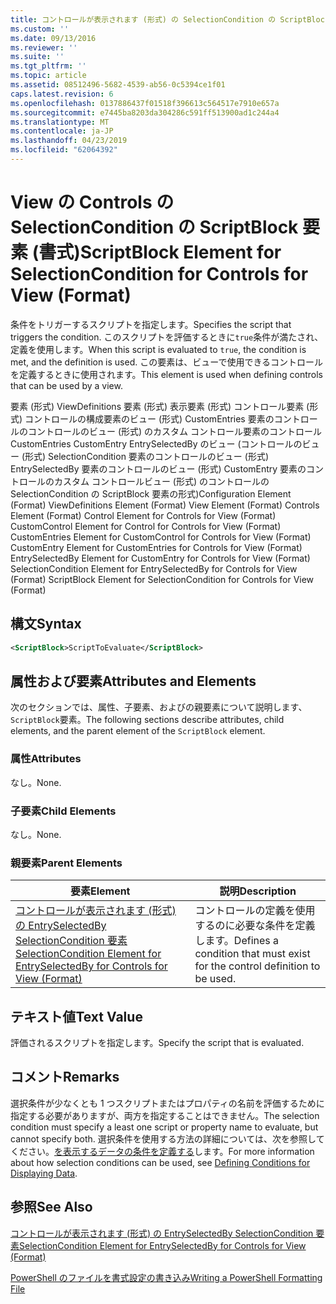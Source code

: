 ```yaml
---
title: コントロールが表示されます (形式) の SelectionCondition の ScriptBlock 要素 |Microsoft Docs
ms.custom: ''
ms.date: 09/13/2016
ms.reviewer: ''
ms.suite: ''
ms.tgt_pltfrm: ''
ms.topic: article
ms.assetid: 08512496-5682-4539-ab56-0c5394ce1f01
caps.latest.revision: 6
ms.openlocfilehash: 0137886437f01518f396613c564517e7910e657a
ms.sourcegitcommit: e7445ba8203da304286c591ff513900ad1c244a4
ms.translationtype: MT
ms.contentlocale: ja-JP
ms.lasthandoff: 04/23/2019
ms.locfileid: "62064392"
---
```

# <a name="scriptblock-element-for-selectioncondition-for-controls-for-view-format"></a><span data-ttu-id="cf8c2-102">View の Controls の SelectionCondition の ScriptBlock 要素 (書式)</span><span class="sxs-lookup"><span data-stu-id="cf8c2-102">ScriptBlock Element for SelectionCondition for Controls for View (Format)</span></span>

<span data-ttu-id="cf8c2-103">条件をトリガーするスクリプトを指定します。</span><span class="sxs-lookup"><span data-stu-id="cf8c2-103">Specifies the script that triggers the condition.</span></span> <span data-ttu-id="cf8c2-104">このスクリプトを評価するときに`true`条件が満たされ、定義を使用します。</span><span class="sxs-lookup"><span data-stu-id="cf8c2-104">When this script is evaluated to `true`, the condition is met, and the definition is used.</span></span> <span data-ttu-id="cf8c2-105">この要素は、ビューで使用できるコントロールを定義するときに使用されます。</span><span class="sxs-lookup"><span data-stu-id="cf8c2-105">This element is used when defining controls that can be used by a view.</span></span>

<span data-ttu-id="cf8c2-106">要素 (形式) ViewDefinitions 要素 (形式) 表示要素 (形式) コントロール要素 (形式) コントロールの構成要素のビュー (形式) CustomEntries 要素のコントロールのコントロールのビュー (形式) のカスタム コントロール要素のコントロールCustomEntries CustomEntry EntrySelectedBy のビュー (コントロールのビュー (形式) SelectionCondition 要素のコントロールのビュー (形式) EntrySelectedBy 要素のコントロールのビュー (形式) CustomEntry 要素のコントロールのカスタム コントロールビュー (形式) のコントロールの SelectionCondition の ScriptBlock 要素の形式)</span><span class="sxs-lookup"><span data-stu-id="cf8c2-106">Configuration Element (Format) ViewDefinitions Element (Format) View Element (Format) Controls Element (Format) Control Element for Controls for View (Format) CustomControl Element for Control for Controls for View (Format) CustomEntries Element for CustomControl for Controls for View (Format) CustomEntry Element for CustomEntries for Controls for View (Format) EntrySelectedBy Element for CustomEntry for Controls for View (Format) SelectionCondition Element for EntrySelectedBy for Controls for View (Format) ScriptBlock Element for SelectionCondition for Controls for View (Format)</span></span>

## <a name="syntax"></a><span data-ttu-id="cf8c2-107">構文</span><span class="sxs-lookup"><span data-stu-id="cf8c2-107">Syntax</span></span>

```xml
<ScriptBlock>ScriptToEvaluate</ScriptBlock>
```

## <a name="attributes-and-elements"></a><span data-ttu-id="cf8c2-108">属性および要素</span><span class="sxs-lookup"><span data-stu-id="cf8c2-108">Attributes and Elements</span></span>

<span data-ttu-id="cf8c2-109">次のセクションでは、属性、子要素、およびの親要素について説明します、`ScriptBlock`要素。</span><span class="sxs-lookup"><span data-stu-id="cf8c2-109">The following sections describe attributes, child elements, and the parent element of the `ScriptBlock` element.</span></span>

### <a name="attributes"></a><span data-ttu-id="cf8c2-110">属性</span><span class="sxs-lookup"><span data-stu-id="cf8c2-110">Attributes</span></span>

<span data-ttu-id="cf8c2-111">なし。</span><span class="sxs-lookup"><span data-stu-id="cf8c2-111">None.</span></span>

### <a name="child-elements"></a><span data-ttu-id="cf8c2-112">子要素</span><span class="sxs-lookup"><span data-stu-id="cf8c2-112">Child Elements</span></span>

<span data-ttu-id="cf8c2-113">なし。</span><span class="sxs-lookup"><span data-stu-id="cf8c2-113">None.</span></span>

### <a name="parent-elements"></a><span data-ttu-id="cf8c2-114">親要素</span><span class="sxs-lookup"><span data-stu-id="cf8c2-114">Parent Elements</span></span>

|<span data-ttu-id="cf8c2-115">要素</span><span class="sxs-lookup"><span data-stu-id="cf8c2-115">Element</span></span>|<span data-ttu-id="cf8c2-116">説明</span><span class="sxs-lookup"><span data-stu-id="cf8c2-116">Description</span></span>|
|-------------|-----------------|
|[<span data-ttu-id="cf8c2-117">コントロールが表示されます (形式) の EntrySelectedBy SelectionCondition 要素</span><span class="sxs-lookup"><span data-stu-id="cf8c2-117">SelectionCondition Element for EntrySelectedBy for Controls for View (Format)</span></span>](./selectioncondition-element-for-entryselectedby-for-controls-for-view-format.md)|<span data-ttu-id="cf8c2-118">コントロールの定義を使用するのに必要な条件を定義します。</span><span class="sxs-lookup"><span data-stu-id="cf8c2-118">Defines a condition that must exist for the control definition to be used.</span></span>|

## <a name="text-value"></a><span data-ttu-id="cf8c2-119">テキスト値</span><span class="sxs-lookup"><span data-stu-id="cf8c2-119">Text Value</span></span>

<span data-ttu-id="cf8c2-120">評価されるスクリプトを指定します。</span><span class="sxs-lookup"><span data-stu-id="cf8c2-120">Specify the script that is evaluated.</span></span>

## <a name="remarks"></a><span data-ttu-id="cf8c2-121">コメント</span><span class="sxs-lookup"><span data-stu-id="cf8c2-121">Remarks</span></span>

<span data-ttu-id="cf8c2-122">選択条件が少なくとも 1 つスクリプトまたはプロパティの名前を評価するために指定する必要がありますが、両方を指定することはできません。</span><span class="sxs-lookup"><span data-stu-id="cf8c2-122">The selection condition must specify a least one script or property name to evaluate, but cannot specify both.</span></span> <span data-ttu-id="cf8c2-123">選択条件を使用する方法の詳細については、次を参照してください。[を表示するデータの条件を定義する](./defining-conditions-for-displaying-data.md)します。</span><span class="sxs-lookup"><span data-stu-id="cf8c2-123">For more information about how selection conditions can be used, see [Defining Conditions for Displaying Data](./defining-conditions-for-displaying-data.md).</span></span>

## <a name="see-also"></a><span data-ttu-id="cf8c2-124">参照</span><span class="sxs-lookup"><span data-stu-id="cf8c2-124">See Also</span></span>

[<span data-ttu-id="cf8c2-125">コントロールが表示されます (形式) の EntrySelectedBy SelectionCondition 要素</span><span class="sxs-lookup"><span data-stu-id="cf8c2-125">SelectionCondition Element for EntrySelectedBy for Controls for View (Format)</span></span>](./selectioncondition-element-for-entryselectedby-for-controls-for-view-format.md)

[<span data-ttu-id="cf8c2-126">PowerShell のファイルを書式設定の書き込み</span><span class="sxs-lookup"><span data-stu-id="cf8c2-126">Writing a PowerShell Formatting File</span></span>](./writing-a-powershell-formatting-file.md)

